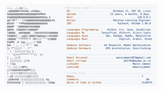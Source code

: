 <picture>
  <source srcset="https://raw.githubusercontent.com/mmazinjameel/mmazinjameel/main/dark_mode.svg?v=1747097539" media="(prefers-color-scheme: dark)">
  <img src="https://raw.githubusercontent.com/mmazinjameel/mmazinjameel/main/light_mode.svg?v=1747097539">
</picture>
